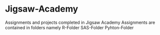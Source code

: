 # Jigsaw-Academy
Assignments and projects completed in Jigsaw Academy
Assignments are contained in folders namely R-Folder SAS-Folder Pyhton-Folder  
